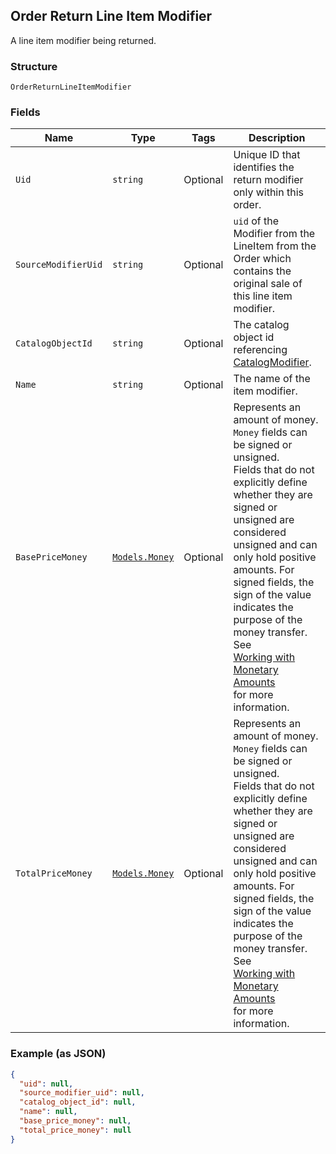 ## Order Return Line Item Modifier

A line item modifier being returned.

### Structure

`OrderReturnLineItemModifier`

### Fields

| Name | Type | Tags | Description |
|  --- | --- | --- | --- |
| `Uid` | `string` | Optional | Unique ID that identifies the return modifier only within this order. |
| `SourceModifierUid` | `string` | Optional | `uid` of the Modifier from the LineItem from the Order which contains the<br>original sale of this line item modifier. |
| `CatalogObjectId` | `string` | Optional | The catalog object id referencing [CatalogModifier](#type-catalogmodifier). |
| `Name` | `string` | Optional | The name of the item modifier. |
| `BasePriceMoney` | [`Models.Money`](/doc/models/money.md) | Optional | Represents an amount of money. `Money` fields can be signed or unsigned.<br>Fields that do not explicitly define whether they are signed or unsigned are<br>considered unsigned and can only hold positive amounts. For signed fields, the<br>sign of the value indicates the purpose of the money transfer. See<br>[Working with Monetary Amounts](https://developer.squareup.com/docs/build-basics/working-with-monetary-amounts)<br>for more information. |
| `TotalPriceMoney` | [`Models.Money`](/doc/models/money.md) | Optional | Represents an amount of money. `Money` fields can be signed or unsigned.<br>Fields that do not explicitly define whether they are signed or unsigned are<br>considered unsigned and can only hold positive amounts. For signed fields, the<br>sign of the value indicates the purpose of the money transfer. See<br>[Working with Monetary Amounts](https://developer.squareup.com/docs/build-basics/working-with-monetary-amounts)<br>for more information. |

### Example (as JSON)

```json
{
  "uid": null,
  "source_modifier_uid": null,
  "catalog_object_id": null,
  "name": null,
  "base_price_money": null,
  "total_price_money": null
}
```

